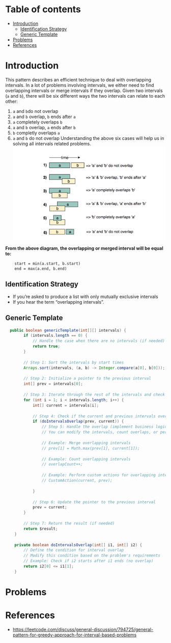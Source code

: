 # Table of contents

- [Introduction](#introduction)
  - [Identification Strategy](#identification-strategy)
  - [Generic Template](#generic-template)
- [Problems](#problems)
- [References](#references)

# Introduction
This pattern describes an efficient technique to deal with overlapping intervals. 
In a lot of problems involving intervals, we either need to find overlapping intervals or merge intervals if they overlap.
Given two intervals (`a` and `b`), there will be six different ways the two intervals can relate to each other:
1. `a` and `b`do not overlap
2. `a` and `b` overlap, `b` ends after `a`
3. `a` completely overlaps `b`
4. `a` and `b` overlap, `a` ends after `b`
5. `b` completly overlaps `a`
6. `a` and `b` do not overlap
Understanding the above six cases will help us in solving all intervals related problems.
![](../resources/mergeintervals.png)

**From the above diagram, the overlapping or merged interval will be equal to:**
```
    start = min(a.start, b.start)
    end = max(a.end, b.end) 
```

## Identification Strategy
* If you’re asked to produce a list with only mutually exclusive intervals
* If you hear the term “overlapping intervals”.

## Generic Template

```java
  public boolean genericTemplate(int[][] intervals) {
        if (intervals.length == 0) {
            // Handle the case when there are no intervals (if needed)
            return true;
        }

        // Step 1: Sort the intervals by start times
        Arrays.sort(intervals, (a, b) -> Integer.compare(a[0], b[0]));

        // Step 2: Initialize a pointer to the previous interval
        int[] prev = intervals[0];

        // Step 3: Iterate through the rest of the intervals and check for overlaps
        for (int i = 1; i < intervals.length; i++) {
            int[] current = intervals[i];

            // Step 4: Check if the current and previous intervals overlap
            if (doIntervalsOverlap(prev, current)) {
                // Step 5: Handle the overlap (implement business logic here)
                // You can modify the intervals, count overlaps, or perform other actions

                // Example: Merge overlapping intervals
                // prev[1] = Math.max(prev[1], current[1]);

                // Example: Count overlapping intervals
                // overlapCount++;

                // Example: Perform custom actions for overlapping intervals
                // CustomAction(current, prev);

            }

            // Step 6: Update the pointer to the previous interval
            prev = current;
        }

        // Step 7: Return the result (if needed)
        return $result;
    }

    private boolean doIntervalsOverlap(int[] i1, int[] i2) {
        // Define the condition for interval overlap
        // Modify this condition based on the problem's requirements
        // Example: Check if i2 starts after i1 ends (no overlap)
        return i2[0] <= i1[1];
    }

```

# Problems

# References
* https://leetcode.com/discuss/general-discussion/794725/general-pattern-for-greedy-approach-for-interval-based-problems
